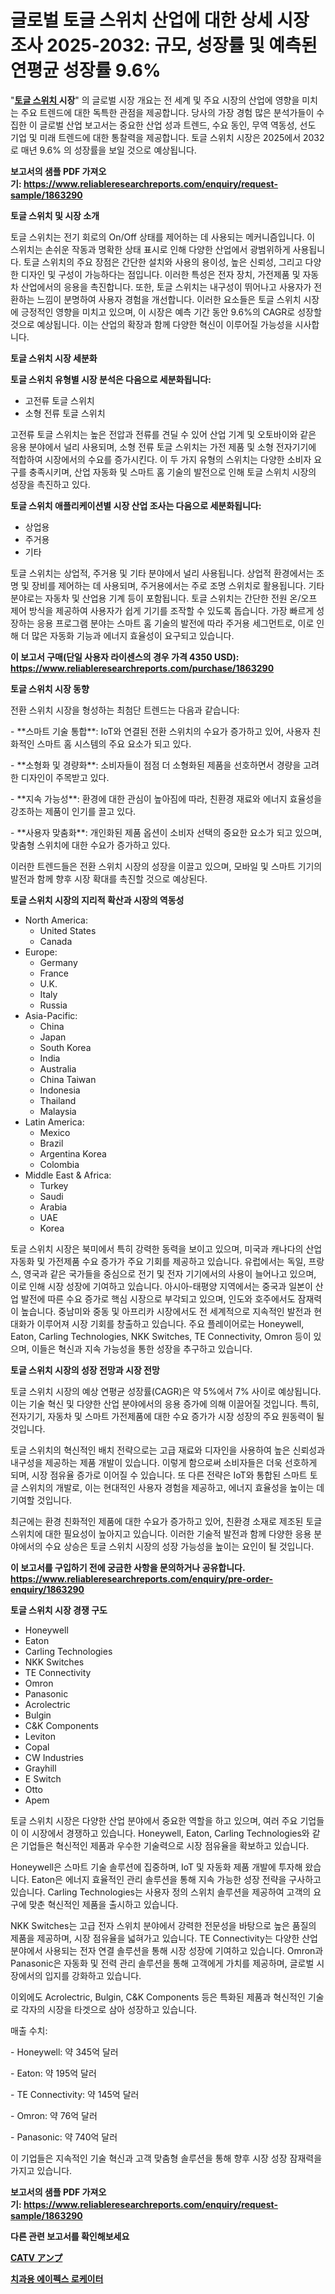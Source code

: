 <p><h1>글로벌 토글 스위치 산업에 대한 상세 시장 조사 2025-2032: 규모, 성장률 및 예측된 연평균 성장률 9.6%</h1></p><p>"<strong><a href="https://www.reliableresearchreports.com/toggle-switches-r1863290?utm_campaign=105&utm_medium=7&utm_source=Github&utm_content=ia&utm_term=04032025&utm_id=toggle-switches">토글 스위치&nbsp;</a></strong><strong>시장</strong>" 의 글로벌 시장 개요는 전 세계 및 주요 시장의 산업에 영향을 미치는 주요 트렌드에 대한 독특한 관점을 제공합니다. 당사의 가장 경험 많은 분석가들이 수집한 이 글로벌 산업 보고서는 중요한 산업 성과 트렌드, 수요 동인, 무역 역동성, 선도 기업 및 미래 트렌드에 대한 통찰력을 제공합니다. 토글 스위치 시장은 2025에서 2032로 매년 9.6% 의 성장률을 보일 것으로 예상됩니다.&nbsp;</p>
<p><strong>보고서의 샘플 PDF 가져오기:&nbsp;<a href="https://www.reliableresearchreports.com/enquiry/request-sample/1863290?utm_campaign=105&utm_medium=7&utm_source=Github&utm_content=ia&utm_term=04032025&utm_id=toggle-switches">https://www.reliableresearchreports.com/enquiry/request-sample/1863290</a></strong></p>
<p><strong>토글 스위치 및 시장 소개</strong></p>
<p><p>토글 스위치는 전기 회로의 On/Off 상태를 제어하는 데 사용되는 메커니즘입니다. 이 스위치는 손쉬운 작동과 명확한 상태 표시로 인해 다양한 산업에서 광범위하게 사용됩니다. 토글 스위치의 주요 장점은 간단한 설치와 사용의 용이성, 높은 신뢰성, 그리고 다양한 디자인 및 구성이 가능하다는 점입니다. 이러한 특성은 전자 장치, 가전제품 및 자동차 산업에서의 응용을 촉진합니다. 또한, 토글 스위치는 내구성이 뛰어나고 사용자가 전환하는 느낌이 분명하여 사용자 경험을 개선합니다. 이러한 요소들은 토글 스위치 시장에 긍정적인 영향을 미치고 있으며, 이 시장은 예측 기간 동안 9.6%의 CAGR로 성장할 것으로 예상됩니다. 이는 산업의 확장과 함께 다양한 혁신이 이루어질 가능성을 시사합니다.</p></p>
<p><strong>토글 스위치 시장 세분화</strong></p>
<p><strong>토글 스위치 유형별 시장 분석은 다음으로 세분화됩니다:</strong></p>
<p><ul><li>고전류 토글 스위치</li><li>소형 전류 토글 스위치</li></ul></p>
<p><p>고전류 토글 스위치는 높은 전압과 전류를 견딜 수 있어 산업 기계 및 오토바이와 같은 응용 분야에서 널리 사용되며, 소형 전류 토글 스위치는 가전 제품 및 소형 전자기기에 적합하여 시장에서의 수요를 증가시킨다. 이 두 가지 유형의 스위치는 다양한 소비자 요구를 충족시키며, 산업 자동화 및 스마트 홈 기술의 발전으로 인해 토글 스위치 시장의 성장을 촉진하고 있다.</p></p>
<p><strong>토글 스위치 애플리케이션별 시장 산업 조사는 다음으로 세분화됩니다:</strong></p>
<p><ul><li>상업용</li><li>주거용</li><li>기타</li></ul></p>
<p><p>토글 스위치는 상업적, 주거용 및 기타 분야에서 널리 사용됩니다. 상업적 환경에서는 조명 및 장비를 제어하는 데 사용되며, 주거용에서는 주로 조명 스위치로 활용됩니다. 기타 분야로는 자동차 및 산업용 기계 등이 포함됩니다. 토글 스위치는 간단한 전원 온/오프 제어 방식을 제공하여 사용자가 쉽게 기기를 조작할 수 있도록 돕습니다. 가장 빠르게 성장하는 응용 프로그램 분야는 스마트 홈 기술의 발전에 따라 주거용 세그먼트로, 이로 인해 더 많은 자동화 기능과 에너지 효율성이 요구되고 있습니다.</p></p>
<p><strong>이 보고서 구매(단일 사용자 라이센스의 경우 가격 4350 USD): <a href="https://www.reliableresearchreports.com/purchase/1863290?utm_campaign=105&utm_medium=7&utm_source=Github&utm_content=ia&utm_term=04032025&utm_id=toggle-switches">https://www.reliableresearchreports.com/purchase/1863290</a></strong></p>
<p><strong>토글 스위치 시장 동향</strong></p>
<p><p>전환 스위치 시장을 형성하는 최첨단 트렌드는 다음과 같습니다:</p><p>- **스마트 기술 통합**: IoT와 연결된 전환 스위치의 수요가 증가하고 있어, 사용자 친화적인 스마트 홈 시스템의 주요 요소가 되고 있다.</p><p>  </p><p>- **소형화 및 경량화**: 소비자들이 점점 더 소형화된 제품을 선호하면서 경량을 고려한 디자인이 주목받고 있다.</p><p>- **지속 가능성**: 환경에 대한 관심이 높아짐에 따라, 친환경 재료와 에너지 효율성을 강조하는 제품이 인기를 끌고 있다.</p><p>- **사용자 맞춤화**: 개인화된 제품 옵션이 소비자 선택의 중요한 요소가 되고 있으며, 맞춤형 스위치에 대한 수요가 증가하고 있다.</p><p>이러한 트렌드들은 전환 스위치 시장의 성장을 이끌고 있으며, 모바일 및 스마트 기기의 발전과 함께 향후 시장 확대를 촉진할 것으로 예상된다.</p></p>
<p><strong>토글 스위치 시장의 지리적 확산과 시장의 역동성</strong></p>
<p><ul>
    <li>
        North America:
        <ul>
            <li>United States</li>
            <li>Canada</li>
        </ul>
    </li>
    <li>
        Europe:
        <ul>
            <li>Germany</li>
            <li>France</li>
            <li>U.K.</li>
            <li>Italy</li>
            <li>Russia</li>
        </ul>
    </li>
    <li>
        Asia-Pacific:
        <ul>
            <li>China</li>
            <li>Japan</li>
            <li>South Korea</li>
            <li>India</li>
            <li>Australia</li>
            <li>China Taiwan</li>
            <li>Indonesia</li>
            <li>Thailand</li>
            <li>Malaysia</li>
        </ul>
    </li>
    <li>
        Latin America:
        <ul>
            <li>Mexico</li>
            <li>Brazil</li>
            <li>Argentina Korea</li>
            <li>Colombia</li>
        </ul>
    </li>
    <li>
        Middle East & Africa:
        <ul>
            <li>Turkey</li>
            <li>Saudi</li>
            <li>Arabia</li>
            <li>UAE</li>
            <li>Korea</li>
        </ul>
    </li>
    </ul></p>
<p><p>토글 스위치 시장은 북미에서 특히 강력한 동력을 보이고 있으며, 미국과 캐나다의 산업 자동화 및 가전제품 수요 증가가 주요 기회를 제공하고 있습니다. 유럽에서는 독일, 프랑스, 영국과 같은 국가들을 중심으로 전기 및 전자 기기에서의 사용이 늘어나고 있으며, 이로 인해 시장 성장에 기여하고 있습니다. 아시아-태평양 지역에서는 중국과 일본이 산업 발전에 따른 수요 증가로 핵심 시장으로 부각되고 있으며, 인도와 호주에서도 잠재력이 높습니다. 중남미와 중동 및 아프리카 시장에서도 전 세계적으로 지속적인 발전과 현대화가 이루어져 시장 기회를 창출하고 있습니다. 주요 플레이어로는 Honeywell, Eaton, Carling Technologies, NKK Switches, TE Connectivity, Omron 등이 있으며, 이들은 혁신과 지속 가능성을 통한 성장을 추구하고 있습니다.</p></p>
<p><strong>토글 스위치 시장의 성장 전망과 시장 전망</strong></p>
<p><p>토글 스위치 시장의 예상 연평균 성장률(CAGR)은 약 5%에서 7% 사이로 예상됩니다. 이는 기술 혁신 및 다양한 산업 분야에서의 응용 증가에 의해 이끌어질 것입니다. 특히, 전자기기, 자동차 및 스마트 가전제품에 대한 수요 증가가 시장 성장의 주요 원동력이 될 것입니다.</p><p>토글 스위치의 혁신적인 배치 전략으로는 고급 재료와 디자인을 사용하여 높은 신뢰성과 내구성을 제공하는 제품 개발이 있습니다. 이렇게 함으로써 소비자들은 더욱 선호하게 되며, 시장 점유율 증가로 이어질 수 있습니다. 또 다른 전략은 IoT와 통합된 스마트 토글 스위치의 개발로, 이는 현대적인 사용자 경험을 제공하고, 에너지 효율성을 높이는 데 기여할 것입니다.</p><p>최근에는 환경 친화적인 제품에 대한 수요가 증가하고 있어, 친환경 소재로 제조된 토글 스위치에 대한 필요성이 높아지고 있습니다. 이러한 기술적 발전과 함께 다양한 응용 분야에서의 수요 상승은 토글 스위치 시장의 성장 가능성을 높이는 요인이 될 것입니다.</p></p>
<p><strong>이 보고서를 구입하기 전에 궁금한 사항을 문의하거나 공유합니다. <a href="https://www.reliableresearchreports.com/enquiry/pre-order-enquiry/1863290?utm_campaign=105&utm_medium=7&utm_source=Github&utm_content=ia&utm_term=04032025&utm_id=toggle-switches">https://www.reliableresearchreports.com/enquiry/pre-order-enquiry/1863290</a></strong></p>
<p><strong>토글 스위치 시장 경쟁 구도</strong></p>
<p><ul><li>Honeywell</li><li>Eaton</li><li>Carling Technologies</li><li>NKK Switches</li><li>TE Connectivity</li><li>Omron</li><li>Panasonic</li><li>Acrolectric</li><li>Bulgin</li><li>C&K Components</li><li>Leviton</li><li>Copal</li><li>CW Industries</li><li>Grayhill</li><li>E Switch</li><li>Otto</li><li>Apem</li></ul></p>
<p><p>토글 스위치 시장은 다양한 산업 분야에서 중요한 역할을 하고 있으며, 여러 주요 기업들이 이 시장에서 경쟁하고 있습니다. Honeywell, Eaton, Carling Technologies와 같은 기업들은 혁신적인 제품과 우수한 기술력으로 시장 점유율을 확보하고 있습니다. </p><p>Honeywell은 스마트 기술 솔루션에 집중하며, IoT 및 자동화 제품 개발에 투자해 왔습니다. Eaton은 에너지 효율적인 관리 솔루션을 통해 지속 가능한 성장 전략을 구사하고 있습니다. Carling Technologies는 사용자 정의 스위치 솔루션을 제공하여 고객의 요구에 맞춘 혁신적인 제품을 출시하고 있습니다. </p><p>NKK Switches는 고급 전자 스위치 분야에서 강력한 전문성을 바탕으로 높은 품질의 제품을 제공하며, 시장 점유율을 넓혀가고 있습니다. TE Connectivity는 다양한 산업 분야에서 사용되는 전자 연결 솔루션을 통해 시장 성장에 기여하고 있습니다. Omron과 Panasonic은 자동화 및 전력 관리 솔루션을 통해 고객에게 가치를 제공하며, 글로벌 시장에서의 입지를 강화하고 있습니다. </p><p>이외에도 Acrolectric, Bulgin, C&K Components 등은 특화된 제품과 혁신적인 기술로 각자의 시장을 타겟으로 삼아 성장하고 있습니다. </p><p>매출 수치:</p><p>- Honeywell: 약 345억 달러</p><p>- Eaton: 약 195억 달러</p><p>- TE Connectivity: 약 145억 달러</p><p>- Omron: 약 76억 달러</p><p>- Panasonic: 약 740억 달러</p><p>이 기업들은 지속적인 기술 혁신과 고객 맞춤형 솔루션을 통해 향후 시장 성장 잠재력을 가지고 있습니다.</p></p>
<p><strong>보고서의 샘플 PDF 가져오기:&nbsp;<a href="https://www.reliableresearchreports.com/enquiry/request-sample/1863290?utm_campaign=105&utm_medium=7&utm_source=Github&utm_content=ia&utm_term=04032025&utm_id=toggle-switches">https://www.reliableresearchreports.com/enquiry/request-sample/1863290</a></strong></p>
<p><strong></strong></p>
<p><strong></strong></p>
<p><strong></strong></p>
<p><strong></strong></p>
<p><strong>다른 관련 보고서를 확인해보세요</strong></p>
<p><strong><p><a href="https://github.com/mohamedbakry57/Market-Research-Report-List-7/blob/main/854255241115.md?utm_campaign=105&utm_medium=7&utm_source=Github&utm_content=ia&utm_term=04032025&utm_id=toggle-switches">CATV アンプ</a></p><p><a href="https://github.com/laholand/Market-Research-Report-List-7/blob/main/299243041262.md?utm_campaign=105&utm_medium=7&utm_source=Github&utm_content=ia&utm_term=04032025&utm_id=toggle-switches">치과용 에이펙스 로케이터</a></p></strong></p>
<p></p>